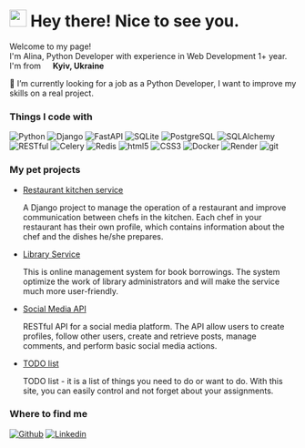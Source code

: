 <h1><img src="https://emojis.slackmojis.com/emojis/images/1531849430/4246/blob-sunglasses.gif?1531849430" width="30"/> Hey there! Nice to see you.</h1>

<p>Welcome to my page! </br> I'm Alina, Python Developer with experience in Web Development 1+ year. I'm from <img src="https://cdn-icons-png.flaticon.com/512/552/552041.png" width="13"/> <b>Kyiv, Ukraine</b></p>

🔎 I’m currently looking for a job as a Python Developer, I want to improve my skills on a real project. 

<h3>Things I code with</h3> 
<p>
  <img alt="Python" src="https://img.shields.io/badge/-Python-45b8d8?style=flat-square&logo=python&logoColor=white" />
  <img alt="Django" src="https://img.shields.io/badge/-Django-8DD6F9?style=flat-square&logo=django&logoColor=white" />
  <img alt="FastAPI" src="https://img.shields.io/badge/-FastAPI-46a2f1?style=flat-square&logo=fastapi&logoColor=white" />
  <img alt="SQLite" src="https://img.shields.io/badge/-SQLite-2088FF?style=flat-square&logo=SQLite&logoColor=white" />
  <img alt="PostgreSQL" src="https://img.shields.io/badge/-PostgreSQL-1a73e8?style=flat-square&logo=PostgreSQL&logoColor=white" />
  <img alt="SQLAlchemy" src="https://img.shields.io/badge/-SQLAlchemy-007ACC?style=flat-square&logo=sqlAlchemy&logoColor=white" />
  <img alt="RESTful" src="https://img.shields.io/badge/-RESTful-E10098?style=flat-square&logo=restful&logoColor=white" />
  <img alt="Celery" src="https://img.shields.io/badge/-Celery-5849BE?style=flat-square&logo=celery&logoColor=white" />
  <img alt="Redis" src="https://img.shields.io/badge/-Redis-311C87?style=flat-square&logo=Redis&logoColor=white" />
  <img alt="html5" src="https://img.shields.io/badge/-HTML5-430098?style=flat-square&logo=html5&logoColor=white" />
  <img alt="CSS3" src="https://img.shields.io/badge/-CSS3-764ABC?style=flat-square&logo=css3&logoColor=white" />
  <img alt="Docker" src="https://img.shields.io/badge/-Docker-B7178C?style=flat-square&logo=docker&logoColor=white" /> 
  <img alt="Render" src="https://img.shields.io/badge/-Render-CC6699?style=flat-square&logo=render&logoColor=white" />  
  <img alt="git" src="https://img.shields.io/badge/-Git-F05032?style=flat-square&logo=git&logoColor=white" />
</p>

<h3>My pet projects</h3>
<ul>
  <li>
    <a href="https://github.com/alina-boichenko/restaurant_kitchen_service">Restaurant kitchen service</a><br/>
    <p>A Django project to manage the operation of a restaurant and improve communication between chefs in the kitchen. Each chef in your restaurant has their own profile, which contains information about the chef and the dishes he/she prepares.</i>
  </p>
  
  <li>
    <a href="https://github.com/alina-boichenko/library-service">Library Service</a><br/>
    <p>This is online management system for book borrowings. The system optimize the work of library administrators and will make the service much more user-friendly.</p>
  </li>
  
  <li>
    <a href="https://github.com/alina-boichenko/social-media-api">Social Media API</a><br/>
    <p>RESTful API for a social media platform. The API allow users to create profiles, follow other users, create and retrieve posts, manage comments, and perform basic social media actions.</p>
  </li>
  
  <li>
    <a href="https://github.com/alina-boichenko/to-do-list">TODO list</a><br/>
    <p>TODO list - it is a list of things you need to do or want to do. With this site, you can easily control and not forget about your assignments.</p>
  </li>
</ul>

<h3>Where to find me</h3>
<p>
  <a href="https://github.com/alina-boichenko" target="_blank"><img alt="Github" src="https://img.shields.io/badge/GitHub-%2312100E.svg?&style=for-the-badge&logo=Github&logoColor=white" /></a> 
  <a href="https://www.linkedin.com/in/alina-boichenko-5133b021b/" target="_blank"><img alt="Linkedin" src="https://img.shields.io/badge/linkedin-%231DA1F2.svg?&style=for-the-badge&logo=linkedin&logoColor=white" /></a> 
</p>




<!--
**alina-boichenko/alina-boichenko** is a ✨ _special_ ✨ repository because its `README.md` (this file) appears on your GitHub profile.

Here are some ideas to get you started:

- 🔭 I’m currently working on ...
- 🌱 I’m currently learning ...
- 👯 I’m looking to collaborate on ...
- 🤔 I’m looking for help with ...
- 💬 Ask me about ...
- 📫 How to reach me: ...
- 😄 Pronouns: ...
- ⚡ Fun fact: ...
-->
